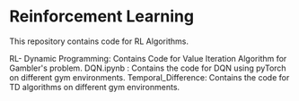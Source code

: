 # Reinforcement Learning
 This repository contains code for RL Algorithms.
 
 RL- Dynamic Programming: Contains Code for Value Iteration Algorithm for Gambler's problem.
 DQN.ipynb : Contains the code for DQN using pyTorch on different gym environments.
 Temporal_Difference: Contains the code for TD algorithms on different gym environments.
